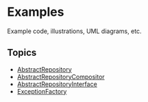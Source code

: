 # Examples

Example code, illustrations, UML diagrams, etc.

## Topics

+ [AbstractRepository](docs/AbstractRepository.md)
+ [AbstractRepositoryCompositor](docs/AbstractRepositoryCompositor.md)
+ [AbstractRepositoryInterface](docs/AbstractRepositoryInterface.md)
+ [ExceptionFactory](docs/ExceptionFactory.md)
